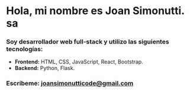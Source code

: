 # Hola, mi nombre es **Joan Simonutti**. sa

### **Soy desarrollador web full-stack** y utilizo las siguientes tecnologías:
 - **Frontend:** HTML, CSS, JavaScript, React, Bootstrap.
 - **Backend:** Python, Flask. 
  
### **Escríbeme:** [joansimonutticode@gmail.com](mailto:joansimonutticode@gmail.com)

